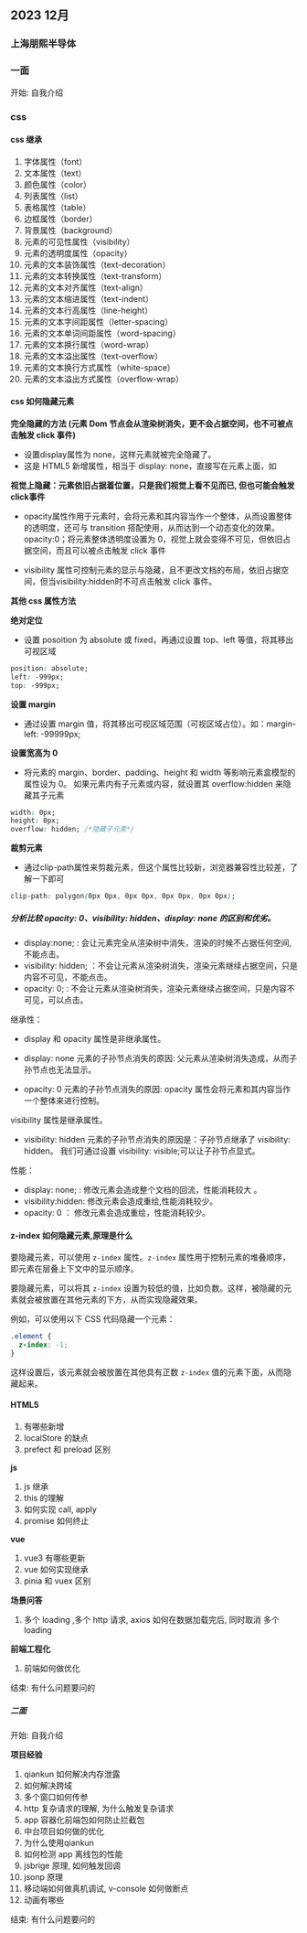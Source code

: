 ## 2023 12月

### 上海朋熙半导体

### 一面
开始: 自我介绍

### css 
#### css 继承
1. 字体属性（font）
2. 文本属性（text）
3. 颜色属性（color）
4. 列表属性（list）
5. 表格属性（table）
6. 边框属性（border）
7. 背景属性（background）
8. 元素的可见性属性（visibility）
9. 元素的透明度属性（opacity）
10. 元素的文本装饰属性（text-decoration）
11. 元素的文本转换属性（text-transform）
12. 元素的文本对齐属性（text-align）
13. 元素的文本缩进属性（text-indent）
14. 元素的文本行高属性（line-height）
15. 元素的文本字间距属性（letter-spacing）
16. 元素的文本单词间距属性（word-spacing）
17. 元素的文本换行属性（word-wrap）
18. 元素的文本溢出属性（text-overflow）
19. 元素的文本换行方式属性（white-space）
20. 元素的文本溢出方式属性（overflow-wrap）
#### css 如何隐藏元素

**完全隐藏的方法 (元素 Dom 节点会从渲染树消失，更不会占据空间，也不可被点击触发 click 事件)**
- 设置display属性为 none，这样元素就被完全隐藏了。
- 这是 HTML5 新增属性，相当于 display: none，直接写在元素上面，如<div hidden></div>

**视觉上隐藏：元素依旧占据着位置，只是我们视觉上看不见而已, 但也可能会触发click事件**
- opacity属性作用于元素时，会将元素和其内容当作一个整体，从而设置整体的透明度，还可与 transition 搭配使用，从而达到一个动态变化的效果。
opacity:0；将元素整体透明度设置为 0，视觉上就会变得不可见，但依旧占据空间，而且可以被点击触发 click 事件

- visibility 属性可控制元素的显示与隐藏，且不更改文档的布局，依旧占据空间，但当visibility:hidden时不可点击触发 click 事件。

**其他 css 属性方法**

**绝对定位**
- 设置 posoition 为 absolute 或 fixed，再通过设置 top、left 等值，将其移出可视区域
```css
position: absolute;
left: -999px;
top: -999px;
```
**设置 margin**
- 通过设置 margin 值，将其移出可视区域范围（可视区域占位）。如：margin-left: -99999px;

**设置宽高为 0**
- 将元素的 margin、border、padding、height 和 width 等影响元素盒模型的属性设为 0。 如果元素内有子元素或内容，就设置其 overflow:hidden 来隐藏其子元素

```css
width: 0px;
height: 0px;
overflow: hidden; /*隐藏子元素*/

```


**裁剪元素**
- 通过clip-path属性来剪裁元素，但这个属性比较新，浏览器兼容性比较差，了解一下即可
```css
clip-path: polygon(0px 0px, 0px 0px, 0px 0px, 0px 0px);

```

##### 分析比较 opacity: 0、visibility: hidden、display: none 的区别和优劣。


- display:none; : 会让元素完全从渲染树中消失，渲染的时候不占据任何空间, 不能点击。
- visibility: hidden; ：不会让元素从渲染树消失，渲染元素继续占据空间，只是内容不可见，不能点击。
- opacity: 0; : 不会让元素从渲染树消失，渲染元素继续占据空间，只是内容不可见，可以点击。


继承性：


- display 和 opacity 属性是非继承属性。

- display: none 元素的子孙节点消失的原因: 父元素从渲染树消失造成，从而子孙节点也无法显示。
- opacity: 0 元素的子孙节点消失的原因: opacity 属性会将元素和其内容当作一个整体来进行控制。


visibility 属性是继承属性。

- visibility: hidden 元素的子孙节点消失的原因是：子孙节点继承了 visibility: hidden。
我们可通过设置 visibility: visible;可以让子孙节点显式。


性能：

- display: none; : 修改元素会造成整个文档的回流，性能消耗较大 。
- visibility:hidden: 修改元素会造成重绘,性能消耗较少。
- opacity: 0 ： 修改元素会造成重绘，性能消耗较少。


#### z-index 如何隐藏元素,原理是什么
要隐藏元素，可以使用 `z-index` 属性。`z-index` 属性用于控制元素的堆叠顺序，即元素在层叠上下文中的显示顺序。

要隐藏元素，可以将其 `z-index` 设置为较低的值，比如负数。这样，被隐藏的元素就会被放置在其他元素的下方，从而实现隐藏效果。

例如，可以使用以下 CSS 代码隐藏一个元素：

```css
.element {
  z-index: -1;
}
```

这样设置后，该元素就会被放置在其他具有正数 `z-index` 值的元素下面，从而隐藏起来。

#### HTML5
1. 有哪些新增
2. localStore 的缺点
3. prefect 和 preload 区别

**js**
1. js 继承
2. this 的理解
3. 如何实现 call, apply
4. promise 如何终止

**vue**
1. vue3 有哪些更新
2. vue 如何实现继承
3. pinia 和 vuex 区别

**场景问答**
1. 多个 loading ,多个 http 请求, axios 如何在数据加载完后, 同时取消 多个loading


**前端工程化**
1. 前端如何做优化

结束: 有什么问题要问的


##### 二面

开始: 自我介绍


**项目经验**

1. qiankun 如何解决内存泄露
2. 如何解决跨域
3. 多个窗口如何传参
4. http 复杂请求的理解, 为什么触发复杂请求
5. app 容器化前端包如何防止拦截包
6. 中台项目如何做的优化
7. 为什么使用qiankun
8. 如何检测 app 离线包的性能
9. jsbrige 原理, 如何触发回调
10. jsonp 原理
11. 移动端如何做真机调试, v-console 如何做断点
12. 动画有哪些

结束: 有什么问题要问的